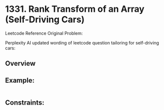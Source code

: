 # 1331. Rank Transform of an Array (Self-Driving Cars)

Leetcode Reference Original Problem: 

Perplexity AI updated wording of leetcode question tailoring for self-driving cars: 

## Overview

## Example:

~~~bash

~~~


## Constraints:
